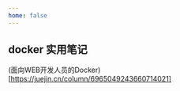 ```yaml
---
home: false
---
```

## docker 实用笔记

(面向WEB开发人员的Docker)[https://juejin.cn/column/6965049243660714021]
